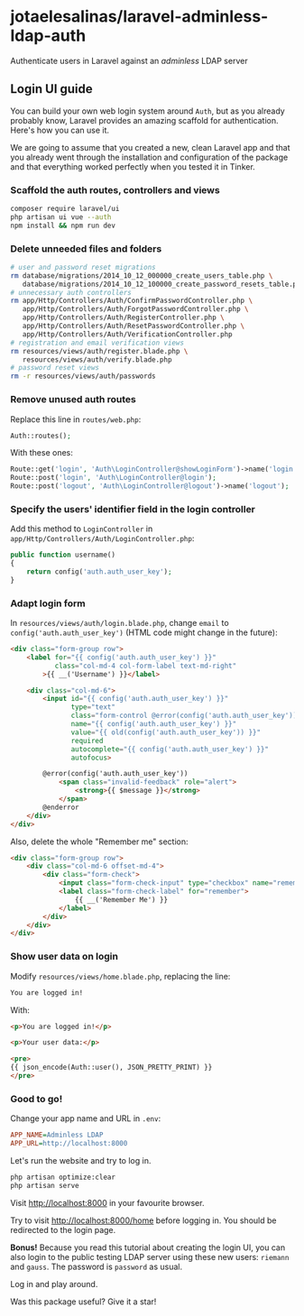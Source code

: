 # jotaelesalinas/laravel-adminless-ldap-auth

Authenticate users in Laravel against an _adminless_ LDAP server

## Login UI guide

You can build your own web login system around `Auth`, but as you already probably know,
Laravel provides an amazing scaffold for authentication. Here's how you can use it.

We are going to assume that you created a new, clean Laravel app and that you already went through the installation and configuration of the package and that everything worked perfectly when you tested it in Tinker.

### Scaffold the auth routes, controllers and views

```bash
composer require laravel/ui
php artisan ui vue --auth
npm install && npm run dev
```

### Delete unneeded files and folders

```bash
# user and password reset migrations
rm database/migrations/2014_10_12_000000_create_users_table.php \
   database/migrations/2014_10_12_100000_create_password_resets_table.php
# unnecessary auth controllers
rm app/Http/Controllers/Auth/ConfirmPasswordController.php \
   app/Http/Controllers/Auth/ForgotPasswordController.php \
   app/Http/Controllers/Auth/RegisterController.php \
   app/Http/Controllers/Auth/ResetPasswordController.php \
   app/Http/Controllers/Auth/VerificationController.php
# registration and email verification views
rm resources/views/auth/register.blade.php \
   resources/views/auth/verify.blade.php
# password reset views
rm -r resources/views/auth/passwords
```

### Remove unused auth routes

Replace this line in `routes/web.php`:

```php
Auth::routes();
```

With these ones:

```php
Route::get('login', 'Auth\LoginController@showLoginForm')->name('login');
Route::post('login', 'Auth\LoginController@login');
Route::post('logout', 'Auth\LoginController@logout')->name('logout');
```

### Specify the users' identifier field in the login controller

Add this method to `LoginController` in `app/Http/Controllers/Auth/LoginController.php`:

```php
public function username()
{
    return config('auth.auth_user_key');
}
```

### Adapt login form

In `resources/views/auth/login.blade.php`, change `email` to `config('auth.auth_user_key')` (HTML code might change in the future):

```html
<div class="form-group row">
    <label for="{{ config('auth.auth_user_key') }}"
           class="col-md-4 col-form-label text-md-right"
        >{{ __('Username') }}</label>

    <div class="col-md-6">
        <input id="{{ config('auth.auth_user_key') }}"
               type="text"
               class="form-control @error(config('auth.auth_user_key')) is-invalid @enderror"
               name="{{ config('auth.auth_user_key') }}"
               value="{{ old(config('auth.auth_user_key')) }}"
               required
               autocomplete="{{ config('auth.auth_user_key') }}"
               autofocus>

        @error(config('auth.auth_user_key'))
            <span class="invalid-feedback" role="alert">
                <strong>{{ $message }}</strong>
            </span>
        @enderror
    </div>
</div>
```

Also, delete the whole "Remember me" section:

```html
<div class="form-group row">
    <div class="col-md-6 offset-md-4">
        <div class="form-check">
            <input class="form-check-input" type="checkbox" name="remember" id="remember" {{ old('remember') ? 'checked' : '' }}>
            <label class="form-check-label" for="remember">
                {{ __('Remember Me') }}
            </label>
        </div>
    </div>
</div>
```

### Show user data on login

Modify `resources/views/home.blade.php`, replacing the line:

```html
You are logged in!
```

With:

```html
<p>You are logged in!</p>

<p>Your user data:</p>

<pre>
{{ json_encode(Auth::user(), JSON_PRETTY_PRINT) }}
</pre>
```

### Good to go!

Change your app name and URL in `.env`:

```ini
APP_NAME=Adminless LDAP
APP_URL=http://localhost:8000
```

Let's run the website and try to log in.

```bash
php artisan optimize:clear
php artisan serve
```

Visit <http://localhost:8000> in your favourite browser.

Try to visit <http://localhost:8000/home> before logging in. You should be redirected to the login page.

**Bonus!** Because you read this tutorial about creating the login UI, you can also login to the public testing LDAP server using these new users: `riemann` and `gauss`. The password is `password` as usual.

Log in and play around.

Was this package useful? Give it a star!
